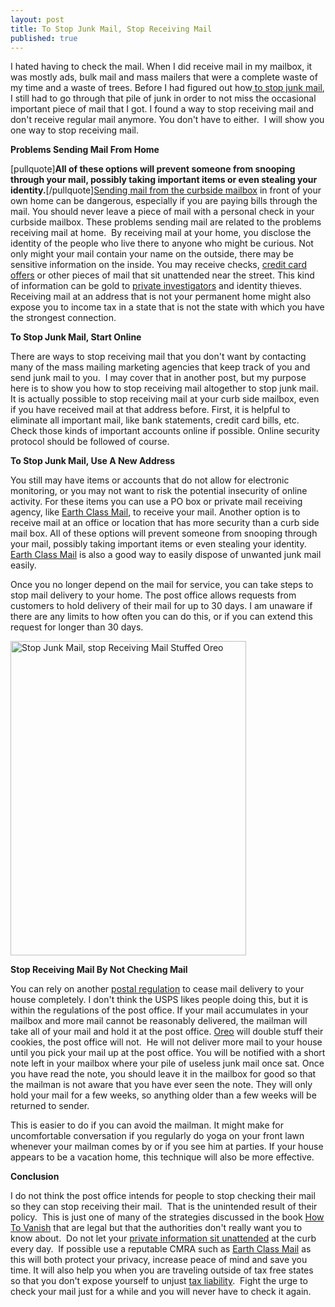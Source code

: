 ```yaml
---
layout: post
title: To Stop Junk Mail, Stop Receiving Mail
published: true
---
```

<p>I hated having to check the mail.  When I did receive mail in my mailbox, it was mostly ads, bulk mail and mass mailers that were a complete waste of my time and a waste of trees.  Before I had figured out how<a title="to stop junk mail" href="http://www.howtovanish.com/2010/05/to-stop-junk-mail-stop-receiving-mail" target="_blank"> to stop junk mail</a>, I still had to go through that pile of junk in order to not miss the occasional important piece of mail that I got.  I found a way to stop receiving mail and don't receive regular mail anymore.  You don't have to either.  I will show you one way to stop receiving mail.</p>
<p><strong>Problems Sending Mail From Home</strong></p>
<p>[pullquote]<strong>All of these options will prevent someone from snooping through your mail, possibly taking important items or even stealing your identity.</strong>[/pullquote]<a title="secure your mail" href="http://www.howtovanish.com/2009/05/secure-your-mail/" target="_blank">Sending mail from the curbside mailbox</a> in front of your own home can be dangerous, especially if you are paying bills through the mail.  You should never leave a piece of mail with a personal check in your curbside mailbox.  These problems sending mail are related to the problems receiving mail at home.  By receiving mail at your home, you disclose the identity of the people who live there to anyone who might be curious.  Not only might your mail contain your name on the outside, there may be sensitive information on the inside.  You may receive checks, <a title="make offers for credit cards stop" href="http://www.howtovanish.com/2009/09/opt-out-make-prequalified-offers-for-credit-cards-stop/" target="_blank">credit card offers</a> or other pieces of mail that sit unattended near the street.  This kind of information can be gold to <a title="avoid private investigators" href="http://www.howtovanish.com/2009/08/avoid-private-investigators/" target="_blank">private investigators</a> and identity thieves.  Receiving mail at an address that is not your permanent home might also expose you to income tax in a state that is not the state with which you have the strongest connection.</p>
<p><strong>To Stop Junk Mail, Start Online</strong></p>
<p>There are ways to stop receiving mail that you don't want by contacting many of the mass mailing marketing agencies that keep track of you and send junk mail to you.  I may cover that in another post, but my purpose here is to show you how to stop receiving mail altogether to stop junk mail.  It is actually possible to stop receiving mail at your curb side mailbox, even if you have received mail at that address before.  First, it is helpful to eliminate all important mail, like bank statements, credit card bills, etc. Check those kinds of important accounts online if possible.  Online security protocol should be followed of course.</p>
<p><strong>To Stop Junk Mail, Use A New Address</strong></p>
<p>You still may have items or accounts that do not allow for electronic monitoring, or you may not want to risk the potential insecurity of online activity.  For these items you can use a PO box or private mail receiving agency, like <a title="earth class mail" href="http://www.runtogold.com/get-a-ghost-address/" target="_blank">Earth Class Mail</a>, to receive your mail.  Another option is to receive mail at an office or location that has more security than a curb side mail box.  All of these options will prevent someone from snooping through your mail, possibly taking important items or even stealing your identity.  <a title="earth class mail" href="http://www.runtogold.com/get-a-ghost-address/" target="_blank">Earth Class Mail</a> is also a good way to easily dispose of unwanted junk mail easily.</p>
<p>Once you no longer depend on the mail for service, you can take steps to stop mail delivery to your home.  The post office allows requests from customers to hold delivery of their mail for up to 30 days.  I am unaware if there are any limits to how often you can do this, or if you can extend this request for longer than 30 days.</p>
<p><a href="http://www.howtovanish.com/wp-content/uploads/2010/06/oreo.jpg"><img class="aligncenter size-full wp-image-1086" title="Stop Junk Mail, stop Receiving Mail Stuffed Oreo" src="{{ site.baseurl }}/images/oreo.jpg" alt="Stop Junk Mail, stop Receiving Mail Stuffed Oreo" width="377" height="503" /></a></p>
<p><strong>Stop Receiving Mail By Not Checking Mail</strong></p>
<p>You can rely on another <a title="postal regulation" href="http://pe.usps.gov/text/dmm300/508.htm#wp1052038" target="_blank">postal regulation</a> to cease mail delivery to your house completely.  I don't think the USPS likes people doing this, but it is within the regulations of the post office.  If your mail accumulates in your mailbox and more mail cannot be reasonably delivered, the mailman will take all of your mail and hold it at the post office.  <a href="http://www.howtovanish.com/Oreo">Oreo</a> will double stuff their cookies, the post office will not.  He will not deliver more mail to your house until you pick your mail up at the post office.  You will be notified with a short note left in your mailbox where your pile of useless junk mail once sat.  Once you have read the note, you should leave it in the mailbox for good so that the mailman is not aware that you have ever seen the note. They will only hold your mail for a few weeks, so anything older than a few weeks will be returned to sender.</p>
<p>This is easier to do if you can avoid the mailman.  It might make for uncomfortable conversation if you regularly do yoga on your front lawn whenever your mailman comes by or if you see him at parties.  If your house appears to be a vacation home, this technique will also be more effective.</p>
<p><strong>Conclusion</strong></p>
<p>I do not think the post office intends for people to stop checking their mail so they can stop receiving their mail.  That is the unintended result of their policy.  This is just one of many of the strategies discussed in the book <a href="http://www.howtovanish.com/HTVBook">How To Vanish</a> that are legal but that the authorities don't really want you to know about.  Do not let your <a title="careful with a return address" href="http://www.howtovanish.com/2009/07/careful-with-a-return-address/" target="_blank">private information sit unattended</a> at the curb every day.  If possible use a reputable CMRA such as <a title="earth class mail" href="http://www.runtogold.com/get-a-ghost-address/" target="_blank">Earth Class Mail</a> as this will both protect your privacy, increase peace of mind and save you time. It will also help you when you are traveling outside of tax free states so that you don't expose yourself to unjust <a href="http://www.howtovanish.com/taxdomicile">tax liability</a>.  Fight the urge to check your mail just for a while and you will never have to check it again.</p>
